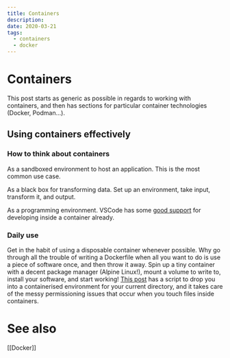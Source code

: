 ```yaml
---
title: Containers
description:
date: 2020-03-21
tags:
  - containers
  - docker
---
```


# Containers
This post starts as generic as possible in regards to working with containers, and then has sections for particular container technologies (Docker, Podman...).

## Using containers effectively

### How to think about containers

As a sandboxed environment to host an application. This is the most common use case.

As a black box for transforming data. Set up an environment, take input, transform it, and output.

As a programming environment. VSCode has some [good support](https://code.visualstudio.com/docs/remote/containers) for developing inside a container already.

### Daily use

Get in the habit of using a disposable container whenever possible. Why go through all the trouble of writing a Dockerfile when all you want to do is use a piece of software once, and then throw it away. Spin up a tiny container with a decent package manager (Alpine Linux!), mount a volume to write to, install your software, and start working! [This post](https://news.ycombinator.com/item?id=23275315) has a script to drop you into a containerised environment for your current directory, and it takes care of the messy permissioning issues that occur when you touch files inside containers.

# See also

[[Docker]]